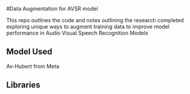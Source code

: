 #Data Augmentation for AVSR model

This repo outlines the code and notes outlining the research completed exploring unique ways to augment training data to improve model performance in Audio Visual Speech Recognition Models

## Model Used

Av-Hubert from Meta

## Libraries

